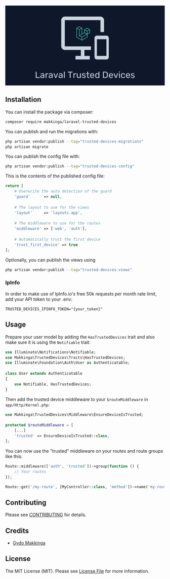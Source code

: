 ![](https://github.com/makkinga/laravel-trusted-devices/blob/main/banner.png?raw=true)

## Installation

You can install the package via composer:

```bash
composer require makkinga/laravel-trusted-devices
```

You can publish and run the migrations with:

```bash
php artisan vendor:publish --tag="trusted-devices-migrations"
php artisan migrate
```

You can publish the config file with:

```bash
php artisan vendor:publish --tag="trusted-devices-config"
```

This is the contents of the published config file:

```php
return [
    # Overwrite the auto detection of the guard
    'guard'      => null,
    
    # The layout to use for the views
    'layout'     => 'layouts.app',
    
    # The middleware to use for the routes
    'middleware' => ['web', 'auth'],
    
    # Automatically trust the first device
    'trust_first_device' => true
];
```

Optionally, you can publish the views using

```bash
php artisan vendor:publish --tag="trusted-devices-views"
```

### IpInfo
In order to make use of IpInfo.io's free 50k requests per month rate limit, add your API token to your .env:

```dotenv
TRUSTED_DEVICES_IPINFO_TOKEN="{your_token}"
```

## Usage

Prepare your user model by adding the `HasTrustedDevices` trait and also make sure it is using the `Notifiable` trait:

```php
use Illuminate\Notifications\Notifiable;
use Makkinga\TrustedDevices\Traits\HasTrustedDevices;
use Illuminate\Foundation\Auth\User as Authenticatable;

class User extends Authenticatable
{
    use Notifiable, HasTrustedDevices;
}
```

Then add the trusted device middleware to your `$routeMiddleware` in `app/Http/Kernel.php`:

```php
use Makkinga\TrustedDevices\Middleware\EnsureDeviceIsTrusted;

protected $routeMiddleware = [
    [...]
    'trusted' => EnsureDeviceIsTrusted::class,
];
```

You can now use the "trusted" middleware on your routes and route groups like this:

```php
Route::middleware(['auth', 'trusted'])->group(function () {
    // Your routes
});
```

```php
Route::get('/my-route', [MyController::class, 'method'])->name('my-route')->middleware('trusted');
```

## Contributing

Please see [CONTRIBUTING](CONTRIBUTING.md) for details.

## Credits

- [Gydo Makkinga](https://github.com/makkinga)

## License

The MIT License (MIT). Please see [License File](LICENSE.md) for more information.
